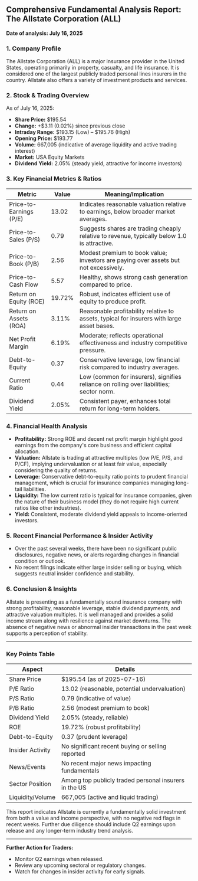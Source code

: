 ## Comprehensive Fundamental Analysis Report: The Allstate Corporation (ALL)  
**Date of analysis: July 16, 2025**  

### 1. Company Profile  
The Allstate Corporation (ALL) is a major insurance provider in the United States, operating primarily in property, casualty, and life insurance. It is considered one of the largest publicly traded personal lines insurers in the country. Allstate also offers a variety of investment products and services.

### 2. Stock & Trading Overview  
As of July 16, 2025:
- **Share Price:** $195.54
- **Change:** +$3.11 (0.02%) since previous close
- **Intraday Range:** $193.15 (Low) – $195.76 (High)
- **Opening Price:** $193.77
- **Volume:** 667,005 (indicative of average liquidity and active trading interest)
- **Market:** USA Equity Markets
- **Dividend Yield:** 2.05% (steady yield, attractive for income investors)

### 3. Key Financial Metrics & Ratios  

| Metric                     | Value    | Meaning/Implication                                                                                   |
|----------------------------|----------|------------------------------------------------------------------------------------------------------|
| Price-to-Earnings (P/E)    | 13.02    | Indicates reasonable valuation relative to earnings, below broader market averages.                  |
| Price-to-Sales (P/S)       | 0.79     | Suggests shares are trading cheaply relative to revenue, typically below 1.0 is attractive.          |
| Price-to-Book (P/B)        | 2.56     | Modest premium to book value; investors are paying over assets but not excessively.                  |
| Price-to-Cash Flow         | 5.57     | Healthy, shows strong cash generation compared to price.                                             |
| Return on Equity (ROE)     | 19.72%   | Robust, indicates efficient use of equity to produce profit.                                         |
| Return on Assets (ROA)     | 3.11%    | Reasonable profitability relative to assets, typical for insurers with large asset bases.            |
| Net Profit Margin          | 6.19%    | Moderate; reflects operational effectiveness and industry competitive pressure.                      |
| Debt-to-Equity             | 0.37     | Conservative leverage, low financial risk compared to industry averages.                             |
| Current Ratio              | 0.44     | Low (common for insurers), signifies reliance on rolling over liabilities; sector norm.              |
| Dividend Yield             | 2.05%    | Consistent payer, enhances total return for long-term holders.                                       |

### 4. Financial Health Analysis
- **Profitability:** Strong ROE and decent net profit margin highlight good earnings from the company's core business and efficient capital allocation.
- **Valuation:** Allstate is trading at attractive multiples (low P/E, P/S, and P/CF), implying undervaluation or at least fair value, especially considering the quality of returns.
- **Leverage:** Conservative debt-to-equity ratio points to prudent financial management, which is crucial for insurance companies managing long-tail liabilities.
- **Liquidity:** The low current ratio is typical for insurance companies, given the nature of their business model (they do not require high current ratios like other industries).
- **Yield:** Consistent, moderate dividend yield appeals to income-oriented investors.

### 5. Recent Financial Performance & Insider Activity
- Over the past several weeks, there have been no significant public disclosures, negative news, or alerts regarding changes in financial condition or outlook.
- No recent filings indicate either large insider selling or buying, which suggests neutral insider confidence and stability.

### 6. Conclusion & Insights
Allstate is presenting as a fundamentally sound insurance company with strong profitability, reasonable leverage, stable dividend payments, and attractive valuation multiples. It is well managed and provides a solid income stream along with resilience against market downturns. The absence of negative news or abnormal insider transactions in the past week supports a perception of stability.

---

### Key Points Table

| Aspect             | Details                                                                                                       |
|--------------------|--------------------------------------------------------------------------------------------------------------|
| Share Price        | $195.54 (as of 2025-07-16)                                                                                   |
| P/E Ratio          | 13.02 (reasonable, potential undervaluation)                                                                 |
| P/S Ratio          | 0.79 (indicative of value)                                                                                   |
| P/B Ratio          | 2.56 (modest premium to book)                                                                                |
| Dividend Yield     | 2.05% (steady, reliable)                                                                                     |
| ROE                | 19.72% (robust profitability)                                                                                |
| Debt-to-Equity     | 0.37 (prudent leverage)                                                                                      |
| Insider Activity   | No significant recent buying or selling reported                                                             |
| News/Events        | No recent major news impacting fundamentals                                                                  |
| Sector Position    | Among top publicly traded personal insurers in the US                                                        |
| Liquidity/Volume   | 667,005 (active and liquid trading)                                                                          |

This report indicates Allstate is currently a fundamentally solid investment from both a value and income perspective, with no negative red flags in recent weeks. Further due diligence should include Q2 earnings upon release and any longer-term industry trend analysis.

---

**Further Action for Traders:**  
- Monitor Q2 earnings when released.
- Review any upcoming sectoral or regulatory changes.
- Watch for changes in insider activity for early signals.